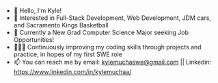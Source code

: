 - 👋 Hello, I'm Kyle!
- 👀 Interested in Full-Stack Development, Web Development, JDM cars, and Sacramento Kings Basketball
- 🌱 Currently a New Grad Computer Science Major seeking Job Opportunities!
- 🧑🏽‍💻 Continuously improving my coding skills through projects and practice, in hopes of my first SWE role
- 📫 You can reach me by email: kylemuchaswe@gmail.com || Linkedin: https://www.linkedin.com/in/kylemuchaa/

<!---
kylemucha/kylemucha is a ✨ special ✨ repository because its `README.md` (this file) appears on your GitHub profile.
You can click the Preview link to take a look at your changes.
--->
